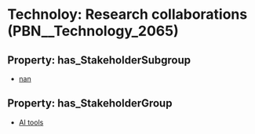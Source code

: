 # Technoloy: __Research collaborations__ (PBN__Technology_2065)

## Property: has_StakeholderSubgroup

* [nan](PBN__TechSubgroup_7)

## Property: has_StakeholderGroup

* [AI tools](PBN__TechGroup_0)

